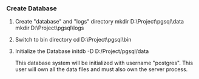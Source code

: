 ### Create Database
1. Create "database" and "logs" directory
   mkdir D:\Project\pgsql\data
   mkdir D:\Project\pgsql\logs

2. Switch to bin directory
   cd D:\Project\pgsql\bin

3. Initialize the Database
   initdb -D D:/Project/pgsql/data

   This database system will be initialized with username "postgres".
   This user will own all the data files and must also own the server process.